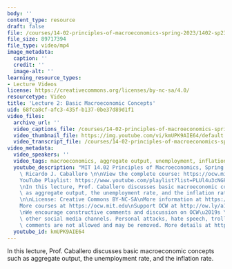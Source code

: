 ```yaml
---
body: ''
content_type: resource
draft: false
file: /courses/14-02-principles-of-macroeconomics-spring-2023/1402-sp23-lecture-2-v2_360p_16_9.mp4
file_size: 89717394
file_type: video/mp4
image_metadata:
  caption: ''
  credit: ''
  image-alt: ''
learning_resource_types:
- Lecture Videos
license: https://creativecommons.org/licenses/by-nc-sa/4.0/
resourcetype: Video
title: 'Lecture 2: Basic Macroeconomic Concepts'
uid: 68fca8cf-afc3-435f-b137-0be37d89d1f1
video_files:
  archive_url: ''
  video_captions_file: /courses/14-02-principles-of-macroeconomics-spring-2023/1ZRRH8llNnTk8mEukMki3MjGlO8kgvbfJ_transcript.webvtt
  video_thumbnail_file: https://img.youtube.com/vi/kmUPK9AIE64/default.jpg
  video_transcript_file: /courses/14-02-principles-of-macroeconomics-spring-2023/1ZRRH8llNnTk8mEukMki3MjGlO8kgvbfJ_transcript.pdf
video_metadata:
  video_speakers: ''
  video_tags: macroeconomics, aggregate output, unemployment, inflation, GDP
  youtube_description: "MIT 14.02 Principles of Macroeconomics, Spring 2023\nInstructor:\
    \ Ricardo J. Caballero \n\nView the complete course: https://ocw.mit.edu/courses/14-02-principles-of-macroeconomics-spring-2023/\n\
    YouTube Playlist: https://www.youtube.com/playlist?list=PLUl4u3cNGP62EXoZ4B3_Ob7lRRwpGQxkb\n\
    \nIn this lecture, Prof. Caballero discusses basic macroeconomic concepts such\
    \ as aggregate output, the unemployment rate, and the inflation rate.\t\t\t\t\n\
    \n\nLicense: Creative Commons BY-NC-SA\nMore information at https://ocw.mit.edu/terms\n\
    More courses at https://ocw.mit.edu\nSupport OCW at http://ow.ly/a1If50zVRlQ\n\
    \nWe encourage constructive comments and discussion on OCW\u2019s YouTube and\
    \ other social media channels. Personal attacks, hate speech, trolling, and inappropriate\
    \ comments are not allowed and may be removed. More details at https://ocw.mit.edu/comments.\n"
  youtube_id: kmUPK9AIE64
---
```

In this lecture, Prof. Caballero discusses basic macroeconomic concepts such as aggregate output, the unemployment rate, and the inflation rate.
